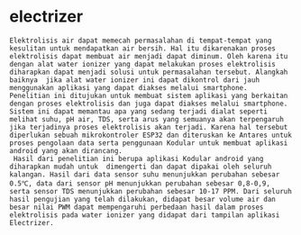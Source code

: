 # electrizer
	Elektrolisis air dapat memecah permasalahan di tempat-tempat yang kesulitan untuk mendapatkan air bersih. Hal itu dikarenakan proses elektrolisis dapat membuat air menjadi dapat diminum. Oleh karena itu dengan alat water ionizer yang dapat melakukan proses elektrolisis diharapkan dapat menjadi solusi untuk permasalahan tersebut. Alangkah baiknya  jika alat water ionizer ini dapat dikontrol dari jauh menggunakan aplikasi yang dapat diakses melalui smartphone.
	Penelitian ini ditujukan untuk membuat sistem aplikasi yang berkaitan dengan proses elektrolisis dan juga dapat diakses melalui smartphone. Sistem ini dapat memantau apa yang sedang terjadi dialat seperti melihat suhu, pH air, TDS, serta arus yang semuanya akan terpengaruh jika terjadinya proses elektrolisis akan terjadi. Karena hal tersebut diperlukan sebuah mikrokontroler ESP32 dan diteruskan ke Antares untuk proses pengolaan data serta penggunaan Kodular untuk membuat aplikasi android yang akan dirancang.
	 Hasil dari penelitian ini berupa aplikasi Kodular android yang diharapkan mudah untuk  dimengerti dan dapat dipakai oleh seluruh kalangan. Hasil dari data sensor suhu menunjukkan perubahan sebesar 0.5℃, data dari sensor pH menunjukkan perubahan sebesar 0,8-0,9, serta sensor TDS menunjukkan perubahan sebesar 10-17 PPM. Dari seluruh hasil pengujian yang telah dilakukan, didapat besar volume air dan besar nilai PWM dapat mempengaruhi perbedaan hasil dalam proses elektrolisis pada water ionizer yang didapat dari tampilan aplikasi Electrizer.
